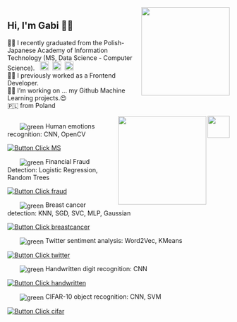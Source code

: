<!-- br -->
<img align='right' src="https://user-images.githubusercontent.com/74038190/240815616-7b282ec6-fcc3-4600-90a7-2c3140549f58.gif" width="200">

## Hi, I'm Gabi 👩‍💻
👩‍🎓 I recently graduated from the Polish-Japanese Academy of Information Technology (MS, Data Science - Computer Science). &nbsp; <img src="https://user-images.githubusercontent.com/74038190/213844263-a8897a51-32f4-4b3b-b5c2-e1528b89f6f3.png" width="20" />&nbsp; <img src="https://user-images.githubusercontent.com/74038190/213844263-a8897a51-32f4-4b3b-b5c2-e1528b89f6f3.png" width="20" /> &nbsp;<img src="https://user-images.githubusercontent.com/74038190/213844263-a8897a51-32f4-4b3b-b5c2-e1528b89f6f3.png" width="20" /> <br>
👩‍💼 I previously worked as a Frontend Developer.<br>
🔭🌱 I’m working on ... my Github Machine Learning projects.😍<br> 🇵🇱 from Poland


<!-- br -->

<img align='center' src="https://user-images.githubusercontent.com/114053180/223065824-02021921-0562-4936-a1e9-6db07116d7d2.gif" width="75%" height="1">

<img align='right' src="https://user-images.githubusercontent.com/74038190/212257472-08e52665-c503-4bd9-aa20-f5a4dae769b5.gif" width="50">

<img align='right' src="https://user-images.githubusercontent.com/74038190/242390692-0b335028-1d3d-4ee5-b5b3-a373d499be7e.gif" width="200">


<!---------------------------------------------------------------------------->

<div align=left> 

&emsp;&emsp;<img valign='middle' alt='green' src='https://readme-swatches.vercel.app/b4ff89?style=square&size=15'/> Human emotions recognition: CNN, OpenCV

[![Button Click MS]][Link MS] 
  
</div>


<!---------------------------------------------------------------------------->

<div align=left> 

&emsp;&emsp;<img valign='middle' alt='green' src='https://readme-swatches.vercel.app/4060ff?style=square&size=15'/> Financial Fraud Detection: Logistic Regression, Random Trees

[![Button Click fraud]][Link fraud] 
  
</div>

<!---------------------------------------------------------------------------->

<div align = left> 
  
&emsp;&emsp;<img valign='middle' alt='green' src='https://readme-swatches.vercel.app/f957ff?style=square&size=15'/> Breast cancer detection: KNN, SGD, SVC, MLP, Gaussian

[![Button Click breastcancer]][Link breastcancer] 

</div>

<!---------------------------------------------------------------------------->


<div align=left> 

&emsp;&emsp;<img valign='middle' alt='green' src='https://readme-swatches.vercel.app/7247ff?style=square&size=15'/> Twitter sentiment analysis: Word2Vec, KMeans

[![Button Click twitter]][Link twitter]
  
</div>

<!---------------------------------------------------------------------------->

<div align=left> 

&emsp;&emsp;<img valign='middle' alt='green' src='https://readme-swatches.vercel.app/ff8a30?style=square&size=15'/> Handwritten digit recognition: CNN

[![Button Click handwritten]][Link handwritten] 
  
</div>

<!---------------------------------------------------------------------------->

<div align=left> 

&emsp;&emsp;<img valign='middle' alt='green' src='https://readme-swatches.vercel.app/ff2954?style=square&size=15'/> CIFAR-10 object recognition: CNN, SVM

[![Button Click cifar]][Link cifar] 
  
</div>
<!---------------------------------------------------------------------------->


<!---------------------------------------------------------------------------->
[Button Click MS]: https://img.shields.io/badge/Click_Here_To_See_This_Project-b4ff89?style=for-the-badge&height=30
[Link MS]: https://github.com/gapself/machine-learning-projects/tree/main/image-recognition-projects/emotion-recognition-MA

[Button Click breastcancer]: https://img.shields.io/badge/Click_Here_To_See_This_Project-f957ff?style=for-the-badge&height=30
[Link breastcancer]: https://github.com/gapself/machine-learning-projects/tree/main/breast-cancer-detection

[Button Click twitter]: https://img.shields.io/badge/Click_Here_To_See_This_Project-7247ff?style=for-the-badge&height=30
[Link twitter]: https://github.com/gapself/machine-learning-projects/tree/main/twitter-sentiment-analysis

[Button Click handwritten]: https://img.shields.io/badge/Click_Here_To_See_This_Project-ff8a30?style=for-the-badge&height=30
[Link handwritten]: https://github.com/gapself/machine-learning-projects/tree/main/handwritten-digit-recognition

[Button Click cifar]: https://img.shields.io/badge/Click_Here_To_See_This_Project-ff2954?style=for-the-badge&height=30
[Link cifar]: https://github.com/gapself/machine-learning-projects/tree/main/object-recognition-cifar10

[Button Click fraud]: https://img.shields.io/badge/Click_Here_To_See_This_Project-4060ff?style=for-the-badge&height=30
[Link fraud]: https://github.com/gapself/machine-learning-projects/tree/main/financial-fraud-detection 

<br>
<!---------------------------------------------------------------------------->

<!-- ## Fields:
<img valign='middle' alt='green' src='https://readme-swatches.vercel.app/E0FF33?style=circle&size=10'/> Computer Vision <br>
<img valign='middle' alt='pink' src='https://readme-swatches.vercel.app/FF3364?style=circle&size=10'/> NLP Natural Language Processing <br>
<img valign='middle' alt='green' src='https://readme-swatches.vercel.app/33FF93?style=circle&size=10'/> Data Analysis (Predictive Analytics) <br>
<img valign='middle' alt='green' src='https://readme-swatches.vercel.app/E0AAFF?style=circle&size=10'/> Machine Learning Algorithms <br>
&emsp;&emsp; <img valign='middle' alt='green' src='https://readme-swatches.vercel.app/C77DFF?style=circle&size=10'/> Supervised Learning I : Regressors, Classifiers and Trees<br> -->


<!--
**gapself/gapself** is a ✨ _special_ ✨ repository because its `README.md` (this file) appears on your GitHub profile.

Here are some ideas to get you started:

- 🔭 I’m currently working on ...
- 🌱 I’m currently learning ...
- 👯 I’m looking to collaborate on ...
- 🤔 I’m looking for help with ...
- 💬 Ask me about ...
- 📫 How to reach me: ...
- 😄 Pronouns: ...
- ⚡ Fun fact: ...


![](https://komarev.com/ghpvc/?username=gapself&color=brightgreen)

-->
